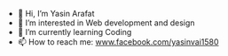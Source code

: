 - 👋 Hi, I’m Yasin Arafat
- 👀 I’m interested in Web development and design
- 🌱 I’m currently learning Coding
- 📫 How to reach me: www.facebook.com/yasinvai1580

<!---
Yasin-Arafat07/Yasin Arafat is a ✨ special ✨ repository because its `README.md` (this file) appears on your GitHub profile.
You can click the Preview link to take a look at your changes.
--->
